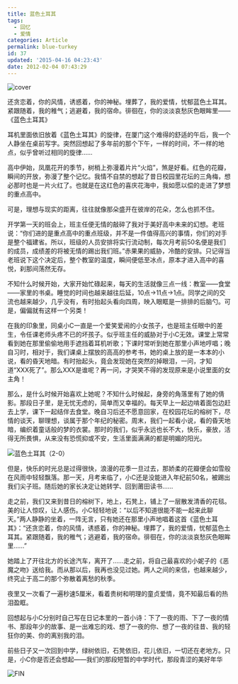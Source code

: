 ```yaml
---
title: 蓝色土耳其
tags:
  - 回忆
  - 爱情
categories: Article
permalink: blue-turkey
id: 37
updated: '2015-04-16 04:23:43'
date: 2012-02-04 07:43:29
---
```


![cover](https://cat.yufan.me/cats/024959j8f.jpg)

还贪恋着，你的风情，诱惑着，你的神秘。埋葬了，我的爱情，忧郁蓝色土耳其。紧跟随着，我的稚气；逃避着，我的宿命。徘徊在，你的淡淡哀愁灰色眼眸里——《蓝色土耳其》

耳机里面依旧放着《蓝色土耳其》的旋律，在厦门这个难得的舒适的午后，我一个人静坐在桌前写字。突然回想起了多年前的那个下午，一样的时间，不一样的地点，似乎曾听过相同的旋律……

<!--more-->

高中伊始，凤凰花开的季节，树梢上弥漫着片片“火焰”，煞是好看。红色的花瓣，瞬间的开放，弥漫了整个记忆。我情不自禁的想起了昔日校园里花坛的三角梅，想必那时也是一片火红了。也就是在这红色的喜庆花海中，我如愿以偿的走进了梦想的重点高中。

可是，理想与现实的距离，往往就像那朵盛开在彼岸的花朵，怎么也抓不住。

开学第一天的班会上，班主任便无情的敲碎了我对于美好高中未来的幻想。老班说：“你们进的是重点高中的重点班级，并不是一件值得高兴的事情，你们的对手是整个福建省。所以，班级的人员安排将实行流动制，每次月考前50名便是我们的成员，成绩差的将被无情的踢出我们班。”赤果果的威胁，冷酷的安排。只记得当老班说下这个决定后，整个教室的温度，瞬间便低至冰点，原本才进入高中的喜悦，刹那间荡然无存。

不知什么时候开始，大家开始忙碌起来，每天的生活就像三点一线：教室——食堂——家里的书桌。睡觉的时间也越来越往后延，10点→11点→1点。同学之间的交流也越来越少，几乎没有，有时抬起头看向四周，映入眼眶是一排排的后脑勺。可是，偏偏就有这样一个另类！

在我的印象里，同桌小C一直是一个爱笑爱闹的小女孩子，也是班主任眼中的差生，令任课老师头疼不已的坏孩子。似乎班主任的威胁对于小C无效。课堂上常常看到她在那里偷偷地用手遮挡着耳机听歌；下课时常听到她在那里小声地哼唱；晚自习时，相对于，我们课桌上摆放的高高的参考书，她的桌上放的是一本本的小说，看的昏天地暗。有时抬起头，竟会发现她在突然的掉眼泪，一问，才知道“XXX死了”。那么XXX是谁呢？再一问，才哭笑不得的发现原来是小说里面的女主角！

那么，是什么时候开始喜欢上她呢？不知什么时候起，身旁的角落里有了她的倩影。那段日子里，是无忧无虑的，简单而又幸福的。每天早上一起边啃着面包边赶去上学，课下一起结伴去食堂。晚自习后还不愿意回家，在校园花坛的榕树下，尽情的谈天，聊理想，谈属于那个年纪的秘密。周末，我们一起看小说，看的昏天地暗，编织着童话般的梦的衣裳。那时的我们，似乎永远也长不大，快乐，豪放，活得无所畏惧，从来没有恐慌抑或不安，生活里面满满的都是明媚的阳光。

![蓝色土耳其（2-0）](https://cat.yufan.me/cats/024959mYn.jpg)

但是，快乐的时光总是过得很快，浪漫的花季一旦过去，那娇柔的花瓣便会如雪般在风雨中轻轻飘落。那一天，月考来临了，小C还是没能进入年纪前50名，被踢出我们尖子班。随后她的家长决定让她转学、回到莆田读书……

走之前，我们又来到昔日的榕树下，地上，石凳上，铺上了一层散发清香的花毯。美的让人惊叹，让人感伤。小C轻轻地说：“以后不知道很能不能一起来此聊天。”两人静静的坐着，一阵无言，只有她还在那里小声地唱着这首《蓝色土耳其》：“还贪恋着，你的风情，诱惑着，你的神秘。埋葬了，我的爱情，忧郁蓝色土耳其。紧跟随着，我的稚气；逃避着，我的宿命。徘徊在，你的淡淡哀愁灰色眼眸里……”

她踏上了开往北方的长途汽车，离开了……走之前，将自己最喜欢的小妮子的《恶魔之吻》送给我。而从那以后，我再也没见过她。两人之间的来信，也越来越少，终究止于高二的那个弥散着离愁的秋季。

夜里又一次看了一遍秒速5厘米，看着贵树和明理的童贞爱情，竟不知最后看的热泪盈眶。

回想起与小C分别时自己写在日记本里的一首小诗：下了一夜的雨、下了一夜的情书、那段年少的故事、是一出难忘的戏、想了一夜的你、想了一夜的往昔、我的轻狂你的美、你的离别我的泪。

前些日子又一次回到中学，绿树依旧，石凳依旧，花儿依旧，一切还在老地方。只是，小C你是否还会想起——我们的那段短暂的中学时代，那段青涩的美好年华

![FIN](https://cat.yufan.me/cats/024959LC3.jpg)
